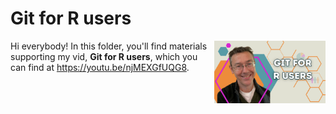 # Git for R users
[<img src="git thumb.png" align="right" height="100" />](<https://youtu.be/njMEXGfUQG8>)

Hi everybody! In this folder, you'll find materials supporting my vid, **Git for R users**, which you can find at <https://youtu.be/njMEXGfUQG8>. 